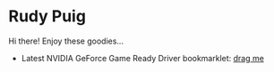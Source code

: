 # Rudy Puig

Hi there! Enjoy these goodies...

- Latest NVIDIA GeForce Game Ready Driver bookmarklet: <a href="javascript:(function(){fetch('https://www.nvidia.com/Download/processDriver.aspx?psid=101&pfid=815&rpf=1&osid=57&lid=1&lang=en-us&ctk=0&dtid=1&dtcid=1').then(r=>r.text).then(d=>window.location=d);})()">drag me</a>